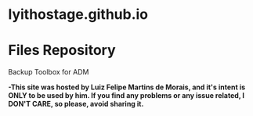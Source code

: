 # lyithostage.github.io
# Files Repository
Backup Toolbox for ADM

  **-This site was hosted by Luiz Felipe Martins de Morais, and it's intent is **ONLY** to be used by him. If you find any problems or any issue related, I DON'T CARE, so please, avoid sharing it.**

